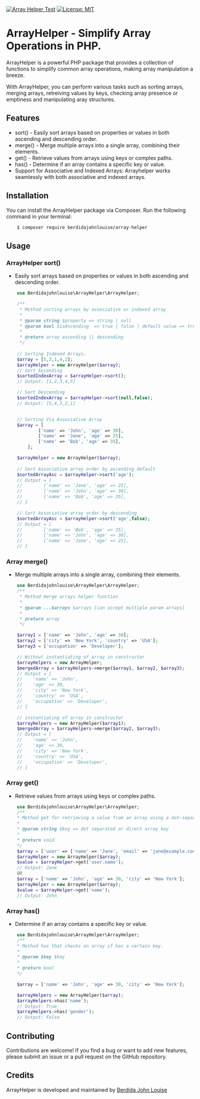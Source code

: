 [![Array Helper Test](https://github.com/berdidajohnlouise/array-helper/actions/workflows/test.yml/badge.svg)](https://github.com/berdidajohnlouise/array-helper/actions/workflows/test.yml)
[![License: MIT](https://img.shields.io/badge/License-MIT-yellow.svg)](https://github.com/berdidajohnlouise/array-helper/blob/main/LICENSE) 


# ArrayHelper - Simplify Array Operations in PHP.

ArrayHelper is a powerful PHP package that provides a collection of functions to simplify common array operations, making array manipulation a breeze. 

With ArrayHelper, you can perform various tasks such as sorting arrays, merging arrays, retreiving values by keys, checking array presence or emptiness and manipulating aray structures.

## Features

- sort() - Easily sort arrays based on properties or values in both ascending and descending order.
- merge() - Merge multiple arrays into a single array, combining their elements.
- get() - Retrieve values from arrays using keys or complex paths.
- has() - Determine if an array contains a specific key or value.
- Support for Associative and Indexed Arrays: Arrayhelper works seamlessly with both associative and indexed arrays.

## Installation

You can install the ArrayHelper package via Composer. Run the following command in your terminal:
```bash
    $ composer require berdidajohnlouise/array-helper
```

## Usage

### ArrayHelper sort()
- Easily sort arrays based on properties or values in both ascending and descending order.
```php
    use Berdidajohnlouise\ArrayHelper\ArrayHelper;

    /**
     * Method sorting arrays by associative or indexed array
     *
     * @param string $property => string | null
     * @param bool $isAscending  => true | false | default value => true
     *
     * @return array ascending || descending
     */
    
    // Sorting Indexed Arrays. 
    $array = [5,3,1,4,2];
    $arrayHelper = new ArrayHelper($array);
    // Sort Ascending
    $sortedIndexArray = $arrayHelper->sort();
    // Output: [1,2,3,4,5]

    // Sort Descending
    $sortedIndexArray = $arrayHelper->sort(null,false);
    // Output: [5,4,3,2,1]


    // Sorting Via Associative Array
    $array = [
            ['name' => 'John', 'age' => 30],
            ['name' => 'Jane', 'age' => 25],
            ['name' => 'Bob', 'age' => 35],
        ];

    $arrayHelper = new ArrayHelper($array);
    
    // Sort Associative array order by ascending default
    $sortedArrayAsc = $arrayHelper->sort('age');
    // Output = [
    //        ['name' => 'Jane', 'age' => 25],
    //        ['name' => 'John', 'age' => 30],
    //        ['name' => 'Bob', 'age' => 35],
    // ]

    // Sort Associative array order by descending
    $sortedArrayAsc = $arrayHelper->sort('age',false);
    // Output = [
    //        ['name' => 'Bob', 'age' => 35],
    //        ['name' => 'John', 'age' => 30],
    //        ['name' => 'Jane', 'age' => 25],
    // ]

```

### Array merge()
- Merge multiple arrays into a single array, combining their elements.

```php
    use Berdidajohnlouise\ArrayHelper\ArrayHelper;
    /**
     * Method merge arrays helper function
     *
     * @param ...$arrays $arrays [can accept multiple param arrays]
     *
     * @return array
     */

    $array1 = ['name' => 'John', 'age' => 30];
    $array2 = ['city' => 'New York', 'country' => 'USA'];
    $array3 = ['occupation' => 'Developer'];

    // Without instantiating of array in constructor
    $arrayHelpers = new ArrayHelper;
    $mergedArray = $arrayHelpers->merge($array1, $array2, $array3);
    // Output = [
    //    'name' => 'John',
    //    'age' => 30,
    //    'city' => 'New York',
    //    'country' => 'USA',
    //    'occupation' => 'Developer',
    // ]

    // instantiating of array in constructor
    $arrayHelpers = new ArrayHelper($array1);
    $mergedArray = $arrayHelpers->merge($array2, $array3);
    // Output = [
    //    'name' => 'John',
    //    'age' => 30,
    //    'city' => 'New York',
    //    'country' => 'USA',
    //    'occupation' => 'Developer',
    // ]

```

### Array get()
- Retrieve values from arrays using keys or complex paths.
```php
    use Berdidajohnlouise\ArrayHelper\ArrayHelper;
    /**
    * Method get for retrieving a value from an array using a dot-separated key or direct array key. 
    *
    * @param string $key => dot separated or direct array key
    *
    * @return void
    */
    $array = ['user' => ['name' => 'Jane', 'email' => 'jane@example.com']];
    $arrayHelper = new ArrayHelper($array);
    $value = $arrayHelper->get('user.name');
    // Output: Jane
    OR
    $array = ['name' => 'John', 'age' => 30, 'city' => 'New York'];
    $arrayHelper = new ArrayHelper($array);
    $value = $arrayHelper->get('name');
    // Output: John
```

### Array has()
- Determine if an array contains a specific key or value.

```php
    use Berdidajohnlouise\ArrayHelper\ArrayHelper;
    /**
    * Method has that checks an array if has a certain key.
    *
    * @param $key $key 
    *
    * @return bool
    */

    $array = ['name' => 'John', 'age' => 30, 'city' => 'New York'];

    $arrayHelpers = new ArrayHelper($array);
    $arrayHelpers->has('name');
    // Output: True
    $arrayHelpers->has('gender');
    // Output: False

```



## Contributing
Contributions are welcome! If you find a bug or want to add new features, please submit an issue or a pull request on the GitHub repository.

## Credits
ArrayHelper is developed and maintained by [Berdida John Louise](https://github.com/berdidajohnlouise)